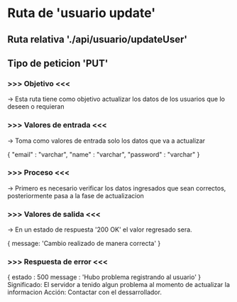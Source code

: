 # Ruta de 'usuario update'

## Ruta relativa './api/usuario/updateUser'

## Tipo de peticion 'PUT'

### >>> Objetivo <<<

-> Esta ruta tiene como objetivo actualizar los datos de los usuarios que lo deseen o requieran

### >>> Valores de entrada <<<

-> Toma como valores de entrada solo los datos que va a actualizar

{
"email" : "varchar",
"name" : "varchar",
"password" : "varchar"
}

### >>> Proceso <<<

-> Primero es necesario verificar los datos ingresados que sean correctos, posteriormente pasa a la fase de actualizacion

### >>> Valores de salida <<<

-> En un estado de respuesta '200 OK' el valor regresado sera.

{
message: 'Cambio realizado de manera correcta'
}

### >>> Respuesta de error <<<

{
estado : 500
message : 'Hubo problema registrando al usuario'
}
Significado: El servidor a tenido algun problema al momento de actualizar la informacion
Acción: Contactar con el dessarrollador.

